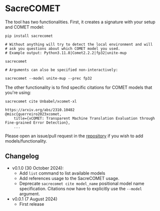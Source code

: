 # SacreCOMET

The tool has two functionalities.
First, it creates a signature with your setup and COMET model:

```
pip install sacrecomet

# Without anything will try to detect the local environment and will
# ask you questions about which COMET model you used.
# Example output: Python3.11.8|Comet2.2.2|fp32|unite-mup

sacrecomet 

# Arguments can also be specified non-interactively:

sacrecomet --model unite-mup --prec fp32
```

The other functionality is to find specific citations for COMET models that you're using:

```
sacrecomet cite Unbabel/xcomet-xl

https://arxiv.org/abs/2310.10482
@misc{guerreiro2023xcomet,
    title={xCOMET: Transparent Machine Translation Evaluation through Fine-grained Error Detection}, 
    ...
```

Please open an issue/pull request in the [repository](https://github.com/PinzhenChen/sacreCOMET) if you wish to add models/functionality.


<!-- 
Notes for maintainers:

cd python-tool
# newer version might not work
pip install 'build<0.10.0' twine

python3 -m build

# live
twine upload dist/* -u __token__
# user __token__ as username and the API token generated online
-->

## Changelog

- v0.1.0 (30 October 2024):
  - Add `list` command to list available models
  - Add references usage to the SacreCOMET usage.
  - Deprecate `sacrecomet cite model_name` positional model name specification. Citations now have to explicitly use the `--model` argument.
- v0.0.1 (7 August 2024)
  - First release